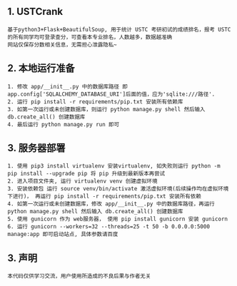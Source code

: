 ## 1. USTCrank
    基于python3+Flask+BeautifulSoup, 用于统计 USTC 考研初试的成绩排名，报考 USTC 的所有同学均可登录查分，可查看本专业排名，人数越多，数据越准确
    网站仅保存分数相关信息，无需担心泄露隐私~

## 2. 本地运行准备
    1. 修改 app/__init__.py 中的数据库路径 即 app.config['SQLALCHEMY_DATABASE_URI']后面的值，应为'sqlite:///路径'.
    2. 运行 pip install -r requirements/pip.txt 安装所有依赖库
    3. 如第一次运行或未创建数据库，则运行 python manage.py shell 然后输入 db.create_all() 创建数据库
    4. 最后运行 python manage.py run 即可


## 3. 服务器部署
    1. 使用 pip3 install virtualenv 安装virtualenv, 如失败则运行 python -m pip install --upgrade pip 将 pip 升级到最新版本再尝试
    2. 进入项目文件夹, 运行 virtualenv venv 创建虚拟环境
    3. 安装依赖包 运行 source venv/bin/activate 激活虚拟环境(后续操作均在虚拟环境下进行)， 再运行 pip install -r requirements/pip.txt 安装所有依赖
    4. 如第一次运行或未创建数据库，修改 app/__init__.py 中的数据库路径，再运行 python manage.py shell 然后输入 db.create_all() 创建数据库
    5. 使用 gunicorn 作为 web服务器， 使用 pip install gunicorn 安装 gunicorn
    6. 运行 gunicorn --workers=32 --threads=25 -t 50 -b 0.0.0.0:5000 manage:app 即可启动站点, 具体参数请百度

## 3. 声明
    本代码仅供学习交流，用户使用所造成的不良后果与作者无关
